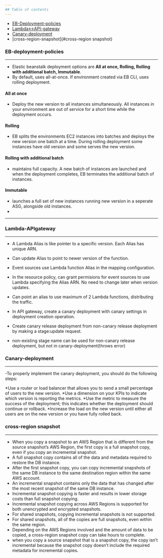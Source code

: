 ```yaml
---
## Table of contents
---
```

  * [EB-Deployment-policies](#EB-deployment-policies)
  * [Lambda<->API-gateway](#Lambda-APIgateway)
  * [Canary-deployment](#Canary-deployment)
  * [cross-region-snapshot](#cross-region snapshot)


### EB-deployment-policies
---
- Elastic beanstalk deployment options are **All at once, Rolling, Rolling with additional batch, Immutable**.
- By default, uses all-at-once. If environment created via EB CLI, uses rolling deployment.

#### All at once
- Deploy the new version to all instances simultaneously. All instances in your environment are out of service for a short time while the deployment occurs. 

#### Rolling
- EB splits the environments EC2 instances into batches and deploys the new version one batch at a time. During rolling deployment some instances have old version and some serves the new version.

#### Rolling with additional batch
- maintains full capacity. A new batch of instances are launched and when the deployment completes, EB terminates the additional batch of instances.

#### Immutable
- launches a full set of new instances running new version in a seperate ASG, alongside old instances.
- 
----------------


### Lambda-APIgateway
---
- A Lambda Alias is like pointer to a specific version. Each Alias has unique ARN.
- Can update Alias to point to newer version of the function.
- Event sources use Lambda function Alias in the mapping configuration.
- In the resource policy, can grant permisions for event sources to use Lambda specifying the Alias ARN. No need to change later when version updates.
- Can point an alias to use maximum of 2 Lambda functions, distributing the traffic.

- In API gateway, create a canary deployment with canary settings in deployment creation operation.
- Create canary release deployment from non-canary release deployment by making a stage:update request.
- non-existing stage name can be used for non-canary release deployment, but not in canary-deployment(throws error)

### Canary-deployment
---
-To properly implement the canary deployment, you should do the following steps:

 *Use a router or load balancer that allows you to send a small percentage of users to the new version.
 *Use a dimension on your KPIs to indicate which version is reporting the metrics.
 *Use the metric to measure the success of the deployment; this indicates whether the deployment should continue or rollback.
 *Increase the load on the new version until either all users are on the new version or you have fully rolled back.
 
 ### cross-region snapshot
 ---
 - When you copy a snapshot to an AWS Region that is different from the source snapshot’s AWS Region, the first copy is a full snapshot copy, even if you copy an incremental snapshot. 
 - A full snapshot copy contains all of the data and metadata required to restore the DB instance.
 - After the first snapshot copy, you can copy incremental snapshots of the same DB instance to the same destination region within the same AWS account.
 - An incremental snapshot contains only the data that has changed after the most recent snapshot of the same DB instance.
 - Incremental snapshot copying is faster and results in lower storage costs than full snapshot copying. 
 - Incremental snapshot copying across AWS Regions is supported for both unencrypted and encrypted snapshots. 
 - For shared snapshots, copying incremental snapshots is not supported.
 - For shared snapshots, all of the copies are full snapshots, even within the same region.
 - Depending on the AWS Regions involved and the amount of data to be copied, a cross-region snapshot copy can take hours to complete. 
 - when you copy a source snapshot that is a snapshot copy, the copy isn’t incremental because the snapshot copy doesn’t include the required metadata for incremental copies.

 
